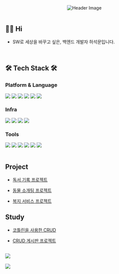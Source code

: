 <div align="center">
	<img src="https://capsule-render.vercel.app/api?type=wave&color=auto&height=300&section=header&text=Seokmun's%20github&fontSize=90" alt="Header Image">
</div>

<br>

## 👨‍💻 Hi
- SW로 세상을 바꾸고 싶은, 백엔드 개발자 허석문입니다.
	
<br>

## 🛠️ Tech Stack 🛠️


<div>
	
### Platform & Language
<img src="https://img.shields.io/badge/Java-007396?style=flat-square&logo=Java&logoColor=white" />
<img src="https://img.shields.io/badge/kotlin-7F52FF?style=flat-square&logo=Kotlin&logoColor=white" />
<img src="https://img.shields.io/badge/Spring-6DB33F?style=flat-square&logo=Spring&logoColor=white" />
<img src="https://img.shields.io/badge/Spring Boot-6DB33F?style=flat-square&logo=Spring Boot&logoColor=white" />
<img src="https://img.shields.io/badge/mysql-4479A1?style=flat-square&logo=mysql&logoColor=white" />
<img src="https://img.shields.io/badge/redis-DC382D?style=flat-square&logo=redis&logoColor=white" />

### Infra
<img src="https://img.shields.io/badge/AWS-232F3E?style=flat-square&logo=Amazon AWS&logoColor=white" />
<img src="https://img.shields.io/badge/docker-2496ED?style=flat-square&logo=docker&logoColor=white" />
<img src="https://img.shields.io/badge/NGINX-009639?style=flat-square&logo=NGINX&logoColor=white" />
<img src="https://img.shields.io/badge/Linux-FCC624?style=flat-square&logo=Linux&logoColor=white" />


### Tools
<img src="https://img.shields.io/badge/Git-F05032?style=flat-square&logo=Git&logoColor=white" />
<img src="https://img.shields.io/badge/Github-181717?style=flat-square&logo=GitHub&logoColor=white" />
<img src="https://img.shields.io/badge/github actions-2088FF?style=flat-square&logo=githubactions&logoColor=white" />
<img src="https://img.shields.io/badge/intellij idea-000000?style=flat-square&logo=intellijidea&logoColor=white" />
<img src="https://img.shields.io/badge/Slack-4A154B?style=flat-square&logo=Slack&logoColor=white" />
<img src="https://img.shields.io/badge/gitkraken-179287?style=flat-square&logo=gitkraken&logoColor=white" />

</div>

<br>

<div>
	
## Project

- [독서 기록 프로젝트](https://github.com/BookitList/BookitList_backend)

- [동물 소개팅 프로젝트](https://github.com/yourssu/SSUDate-Server)
  
- [복지 서비스 프로젝트](https://github.com/GGHDMS/bokgpt)

## Study

- [코틀린을 사용한 CRUD](https://github.com/GGHDMS/kotlin-board)

- [CRUD 게시판 프로젝트](https://github.com/GGHDMS/board-project)

</div>

<br>

<div>
	<img src="https://github-readme-stats.vercel.app/api/top-langs/?username=GGHDMS&layout=compact"><br><br>
	<img src="https://github-readme-stats.vercel.app/api?username=GGHDMS&show_icons=true">
</div>


<br>




